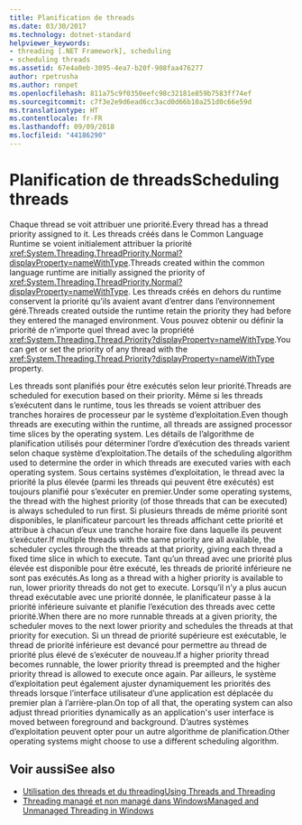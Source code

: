 ```yaml
---
title: Planification de threads
ms.date: 03/30/2017
ms.technology: dotnet-standard
helpviewer_keywords:
- threading [.NET Framework], scheduling
- scheduling threads
ms.assetid: 67e4a0eb-3095-4ea7-b20f-908faa476277
author: rpetrusha
ms.author: ronpet
ms.openlocfilehash: 811a75c9f0350eefc98c32181e859b7583ff74ef
ms.sourcegitcommit: c7f3e2e9d6ead6cc3acd0d66b10a251d0c66e59d
ms.translationtype: HT
ms.contentlocale: fr-FR
ms.lasthandoff: 09/09/2018
ms.locfileid: "44186290"
---
```

# <a name="scheduling-threads"></a><span data-ttu-id="86bcf-102">Planification de threads</span><span class="sxs-lookup"><span data-stu-id="86bcf-102">Scheduling threads</span></span>

<span data-ttu-id="86bcf-103">Chaque thread se voit attribuer une priorité.</span><span class="sxs-lookup"><span data-stu-id="86bcf-103">Every thread has a thread priority assigned to it.</span></span> <span data-ttu-id="86bcf-104">Les threads créés dans le Common Language Runtime se voient initialement attribuer la priorité <xref:System.Threading.ThreadPriority.Normal?displayProperty=nameWithType>.</span><span class="sxs-lookup"><span data-stu-id="86bcf-104">Threads created within the common language runtime are initially assigned the priority of <xref:System.Threading.ThreadPriority.Normal?displayProperty=nameWithType>.</span></span> <span data-ttu-id="86bcf-105">Les threads créés en dehors du runtime conservent la priorité qu’ils avaient avant d’entrer dans l’environnement géré.</span><span class="sxs-lookup"><span data-stu-id="86bcf-105">Threads created outside the runtime retain the priority they had before they entered the managed environment.</span></span> <span data-ttu-id="86bcf-106">Vous pouvez obtenir ou définir la priorité de n’importe quel thread avec la propriété <xref:System.Threading.Thread.Priority?displayProperty=nameWithType>.</span><span class="sxs-lookup"><span data-stu-id="86bcf-106">You can get or set the priority of any thread with the <xref:System.Threading.Thread.Priority?displayProperty=nameWithType> property.</span></span>  
  
 <span data-ttu-id="86bcf-107">Les threads sont planifiés pour être exécutés selon leur priorité.</span><span class="sxs-lookup"><span data-stu-id="86bcf-107">Threads are scheduled for execution based on their priority.</span></span> <span data-ttu-id="86bcf-108">Même si les threads s’exécutent dans le runtime, tous les threads se voient attribuer des tranches horaires de processeur par le système d’exploitation.</span><span class="sxs-lookup"><span data-stu-id="86bcf-108">Even though threads are executing within the runtime, all threads are assigned processor time slices by the operating system.</span></span> <span data-ttu-id="86bcf-109">Les détails de l’algorithme de planification utilisés pour déterminer l’ordre d’exécution des threads varient selon chaque système d’exploitation.</span><span class="sxs-lookup"><span data-stu-id="86bcf-109">The details of the scheduling algorithm used to determine the order in which threads are executed varies with each operating system.</span></span> <span data-ttu-id="86bcf-110">Sous certains systèmes d’exploitation, le thread avec la priorité la plus élevée (parmi les threads qui peuvent être exécutés) est toujours planifié pour s’exécuter en premier.</span><span class="sxs-lookup"><span data-stu-id="86bcf-110">Under some operating systems, the thread with the highest priority (of those threads that can be executed) is always scheduled to run first.</span></span> <span data-ttu-id="86bcf-111">Si plusieurs threads de même priorité sont disponibles, le planificateur parcourt les threads affichant cette priorité et attribue à chacun d’eux une tranche horaire fixe dans laquelle ils peuvent s’exécuter.</span><span class="sxs-lookup"><span data-stu-id="86bcf-111">If multiple threads with the same priority are all available, the scheduler cycles through the threads at that priority, giving each thread a fixed time slice in which to execute.</span></span> <span data-ttu-id="86bcf-112">Tant qu’un thread avec une priorité plus élevée est disponible pour être exécuté, les threads de priorité inférieure ne sont pas exécutés.</span><span class="sxs-lookup"><span data-stu-id="86bcf-112">As long as a thread with a higher priority is available to run, lower priority threads do not get to execute.</span></span> <span data-ttu-id="86bcf-113">Lorsqu’il n’y a plus aucun thread exécutable avec une priorité donnée, le planificateur passe à la priorité inférieure suivante et planifie l’exécution des threads avec cette priorité.</span><span class="sxs-lookup"><span data-stu-id="86bcf-113">When there are no more runnable threads at a given priority, the scheduler moves to the next lower priority and schedules the threads at that priority for execution.</span></span> <span data-ttu-id="86bcf-114">Si un thread de priorité supérieure est exécutable, le thread de priorité inférieure est devancé pour permettre au thread de priorité plus élevé de s’exécuter de nouveau.</span><span class="sxs-lookup"><span data-stu-id="86bcf-114">If a higher priority thread becomes runnable, the lower priority thread is preempted and the higher priority thread is allowed to execute once again.</span></span> <span data-ttu-id="86bcf-115">Par ailleurs, le système d’exploitation peut également ajuster dynamiquement les priorités des threads lorsque l’interface utilisateur d’une application est déplacée du premier plan à l’arrière-plan.</span><span class="sxs-lookup"><span data-stu-id="86bcf-115">On top of all that, the operating system can also adjust thread priorities dynamically as an application's user interface is moved between foreground and background.</span></span> <span data-ttu-id="86bcf-116">D’autres systèmes d’exploitation peuvent opter pour un autre algorithme de planification.</span><span class="sxs-lookup"><span data-stu-id="86bcf-116">Other operating systems might choose to use a different scheduling algorithm.</span></span>  
  
## <a name="see-also"></a><span data-ttu-id="86bcf-117">Voir aussi</span><span class="sxs-lookup"><span data-stu-id="86bcf-117">See also</span></span>

- [<span data-ttu-id="86bcf-118">Utilisation des threads et du threading</span><span class="sxs-lookup"><span data-stu-id="86bcf-118">Using Threads and Threading</span></span>](../../../docs/standard/threading/using-threads-and-threading.md)  
- [<span data-ttu-id="86bcf-119">Threading managé et non managé dans Windows</span><span class="sxs-lookup"><span data-stu-id="86bcf-119">Managed and Unmanaged Threading in Windows</span></span>](../../../docs/standard/threading/managed-and-unmanaged-threading-in-windows.md)

